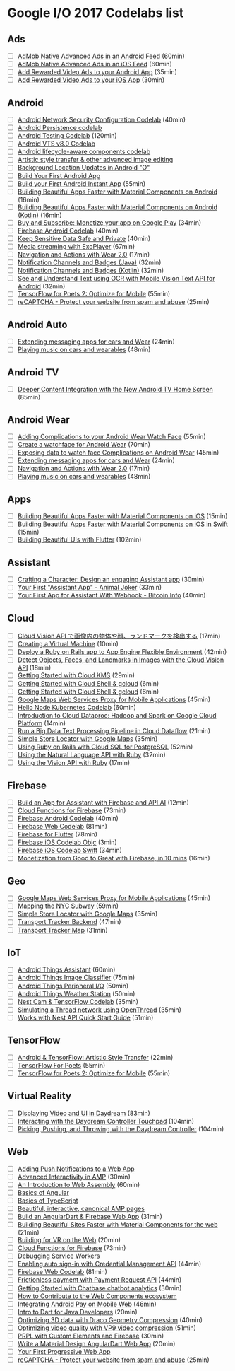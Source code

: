 # Google I/O 2017 Codelabs list

Ads
--
- [ ] [AdMob Native Advanced Ads in an Android Feed](https://codelabs.developers.google.com/codelabs/admob-native-advanced-feed-android/index.html) (60min)
- [ ] [AdMob Native Advanced Ads in an iOS Feed](https://codelabs.developers.google.com/codelabs/admob-native-advanced-feed-ios/index.html) (60min)
- [ ] [Add Rewarded Video Ads to your Android App](https://codelabs.developers.google.com/codelabs/admob-rewarded-video-android/index.html) (35min)
- [ ] [Add Rewarded Video Ads to your iOS App](https://codelabs.developers.google.com/codelabs/admob-rewarded-video-ios/index.html) (30min)

Android
--
- [ ] [Android Network Security Configuration Codelab](https://codelabs.developers.google.com/codelabs/android-network-security-config/index.html) (40min)
- [ ] [Android Persistence codelab](https://codelabs.developers.google.com/codelabs/android-persistence/index.html)
- [ ] [Android Testing Codelab](https://codelabs.developers.google.com/codelabs/android-testing/index.html) (120min)
- [ ] [Android VTS v8.0 Codelab](https://codelabs.developers.google.com/codelabs/android-vts/index.html)
- [ ] [Android lifecycle-aware components codelab](https://codelabs.developers.google.com/codelabs/android-lifecycles/index.html)
- [ ] [Artistic style transfer &amp; other advanced image editing](https://codelabs.developers.google.com/codelabs/android-style-transfer/index.html)
- [ ] [Background Location Updates in Android &quot;O&quot;](https://codelabs.developers.google.com/codelabs/background-location-updates-android-o/index.html)
- [ ] [Build Your First Android App](https://codelabs.developers.google.com/codelabs/build-your-first-android-app/index.html) 
- [ ] [Build your First Android Instant App](https://codelabs.developers.google.com/codelabs/android-instant-apps/index.html) (55min)
- [ ] [Building Beautiful Apps Faster with Material Components on Android](https://codelabs.developers.google.com/codelabs/mdc-android/index.html) (16min)
- [ ] [Building Beautiful Apps Faster with Material Components on Android (Kotlin)](https://codelabs.developers.google.com/codelabs/mdc-android-kotlin/index.html) (16min)
- [ ] [Buy and Subscribe: Monetize your app on Google Play](https://codelabs.developers.google.com/codelabs/play-billing-codelab/index.html) (34min)
- [ ] [Firebase Android Codelab](https://codelabs.developers.google.com/codelabs/firebase-android/index.html) (40min)
- [ ] [Keep Sensitive Data Safe and Private](https://codelabs.developers.google.com/codelabs/android-storage-permissions/index.html) (40min)
- [ ] [Media streaming with ExoPlayer](https://codelabs.developers.google.com/codelabs/exoplayer-intro/index.html) (67min)
- [ ] [Navigation and Actions with Wear 2.0](https://codelabs.developers.google.com/codelabs/wear-nav-action/index.html) (17min)
- [ ] [Notification Channels and Badges (Java)](https://codelabs.developers.google.com/codelabs/notification-channels-java/index.html) (32min)
- [ ] [Notification Channels and Badges (Kotlin)](https://codelabs.developers.google.com/codelabs/notification-channels-kotlin/index.html) (32min)
- [ ] [See and Understand Text using OCR with Mobile Vision Text API for Android](https://codelabs.developers.google.com/codelabs/mobile-vision-ocr/index.html) (32min)
- [ ] [TensorFlow for Poets 2: Optimize for Mobile](https://codelabs.developers.google.com/codelabs/tensorflow-for-poets-2/index.html) (55min)
- [ ] [reCAPTCHA - Protect your website from spam and abuse](https://codelabs.developers.google.com/codelabs/reCAPTCHA/index.html) (25min)

Android Auto
--
- [ ] [Extending messaging apps for cars and Wear](https://codelabs.developers.google.com/codelabs/device-messaging/index.html) (24min)
- [ ] [Playing music on cars and wearables](https://codelabs.developers.google.com/codelabs/android-music-player/index.html) (48min)

Android TV
--
- [ ] [Deeper Content Integration with the New Android TV Home Screen](https://codelabs.developers.google.com/codelabs/tv-channels-programs/index.html) (85min)

Android Wear
--
- [ ] [Adding Complications to your Android Wear Watch Face](https://codelabs.developers.google.com/codelabs/complications/index.html) (55min)
- [ ] [Create a watchface for Android Wear](https://codelabs.developers.google.com/codelabs/watchface/index.html) (70min)
- [ ] [Exposing data to watch face Complications on Android Wear](https://codelabs.developers.google.com/codelabs/data-providers/index.html) (45min)
- [ ] [Extending messaging apps for cars and Wear](https://codelabs.developers.google.com/codelabs/device-messaging/index.html) (24min)
- [ ] [Navigation and Actions with Wear 2.0](https://codelabs.developers.google.com/codelabs/wear-nav-action/index.html) (17min)
- [ ] [Playing music on cars and wearables](https://codelabs.developers.google.com/codelabs/android-music-player/index.html) (48min)

Apps
--
- [ ] [Building Beautiful Apps Faster with Material Components on iOS](https://codelabs.developers.google.com/codelabs/mdc-ios/index.html) (15min)
- [ ] [Building Beautiful Apps Faster with Material Components on iOS in Swift](https://codelabs.developers.google.com/codelabs/mdc-ios-swift/index.html) (15min)
- [ ] [Building Beautiful UIs with Flutter](https://codelabs.developers.google.com/codelabs/flutter/index.html) (102min)

Assistant
--
- [ ] [Crafting a Character: Design an engaging Assistant app](https://codelabs.developers.google.com/codelabs/conversation-design/index.html) (30min)
- [ ] [Your First &quot;Assistant App&quot; - Animal Joker](https://codelabs.developers.google.com/codelabs/your-first-kids-action-on-google/index.html) (33min)
- [ ] [Your First App for Assistant With Webhook - Bitcoin Info](https://codelabs.developers.google.com/codelabs/your-first-action-on-google-with-webhook/index.html) (40min)

Cloud
--
- [ ] [Cloud Vision API で画像内の物体や顔、ランドマークを検出する](https://codelabs.developers.google.com/codelabs/cloud-vision-intro-ja/index.html) (17min)
- [ ] [Creating a Virtual Machine](https://codelabs.developers.google.com/codelabs/cloud-create-a-vm/index.html) (10min)
- [ ] [Deploy a Ruby on Rails app to App Engine Flexible Environment](https://codelabs.developers.google.com/codelabs/cloud-app-engine-ruby-on-rails/index.html) (42min)
- [ ] [Detect Objects, Faces, and Landmarks in Images with the Cloud Vision API](https://codelabs.developers.google.com/codelabs/cloud-vision-intro/index.html) (18min)
- [ ] [Getting Started with Cloud KMS](https://codelabs.developers.google.com/codelabs/cloud-encrypt-with-kms/index.html) (29min)
- [ ] [Getting Started with Cloud Shell &amp; gcloud](https://codelabs.developers.google.com/codelabs/cloud-shell/index.html) (6min)
- [ ] [Getting Started with Cloud Shell &amp; gcloud](https://codelabs.developers.google.com/codelabs/cloud-shell/index.html) (6min)
- [ ] [Google Maps Web Services Proxy for Mobile Applications](https://codelabs.developers.google.com/codelabs/google-maps-web-services-proxy/index.html) (45min)
- [ ] [Hello Node Kubernetes Codelab](https://codelabs.developers.google.com/codelabs/cloud-hello-kubernetes/index.html) (60min)
- [ ] [Introduction to Cloud Dataproc: Hadoop and Spark on Google Cloud Platform](https://codelabs.developers.google.com/codelabs/cloud-dataproc-starter/index.html) (14min)
- [ ] [Run a Big Data Text Processing Pipeline in Cloud Dataflow](https://codelabs.developers.google.com/codelabs/cloud-dataflow-starter/index.html) (21min)
- [ ] [Simple Store Locator with Google Maps](https://codelabs.developers.google.com/codelabs/google-maps-simple-store-locator/index.html) (35min)
- [ ] [Using Ruby on Rails with Cloud SQL for PostgreSQL](https://codelabs.developers.google.com/codelabs/cloud-ruby-on-rails-cloud-sql-postgres-ruby/index.html) (52min)
- [ ] [Using the Natural Language API with Ruby](https://codelabs.developers.google.com/codelabs/cloud-natural-language-ruby/index.html) (32min)
- [ ] [Using the Vision API with Ruby](https://codelabs.developers.google.com/codelabs/cloud-vision-api-ruby/index.html) (17min)

Firebase
--
- [ ] [Build an App for Assistant with Firebase and API.AI](https://codelabs.developers.google.com/codelabs/assistant-codelab/index.html) (12min)
- [ ] [Cloud Functions for Firebase](https://codelabs.developers.google.com/codelabs/firebase-cloud-functions/index.html) (73min)
- [ ] [Firebase Android Codelab](https://codelabs.developers.google.com/codelabs/firebase-android/index.html) (40min)
- [ ] [Firebase Web Codelab](https://codelabs.developers.google.com/codelabs/firebase-web/index.html) (81min)
- [ ] [Firebase for Flutter](https://codelabs.developers.google.com/codelabs/flutter-firebase/index.html) (78min)
- [ ] [Firebase iOS Codelab Objc](https://codelabs.developers.google.com/codelabs/firebase-ios-objc/index.html) (3min)
- [ ] [Firebase iOS Codelab Swift](https://codelabs.developers.google.com/codelabs/firebase-ios-swift/index.html) (34min)
- [ ] [Monetization from Good to Great with Firebase, in 10 mins](https://codelabs.developers.google.com/codelabs/firebase-monetization/index.html) (16min)

Geo
--
- [ ] [Google Maps Web Services Proxy for Mobile Applications](https://codelabs.developers.google.com/codelabs/google-maps-web-services-proxy/index.html) (45min)
- [ ] [Mapping the NYC Subway](https://codelabs.developers.google.com/codelabs/nyc-subway-station-locator/index.html) (59min)
- [ ] [Simple Store Locator with Google Maps](https://codelabs.developers.google.com/codelabs/google-maps-simple-store-locator/index.html) (35min)
- [ ] [Transport Tracker Backend](https://codelabs.developers.google.com/codelabs/transport-tracker-backend/index.html) (47min)
- [ ] [Transport Tracker Map](https://codelabs.developers.google.com/codelabs/transport-tracker-map/index.html) (31min)

IoT
--
- [ ] [Android Things Assistant](https://codelabs.developers.google.com/codelabs/androidthings-assistant/index.html) (60min)
- [ ] [Android Things Image Classifier](https://codelabs.developers.google.com/codelabs/androidthings-classifier/index.html) (75min)
- [ ] [Android Things Peripheral I/O](https://codelabs.developers.google.com/codelabs/androidthings-peripherals/index.html) (50min)
- [ ] [Android Things Weather Station](https://codelabs.developers.google.com/codelabs/androidthings-weatherstation/index.html) (50min)
- [ ] [Nest Cam &amp; TensorFlow Codelab](https://codelabs.developers.google.com/codelabs/nest-camera-api/index.html) (35min)
- [ ] [Simulating a Thread network using OpenThread](https://codelabs.developers.google.com/codelabs/openthread-simulation/index.html) (35min)
- [ ] [Works with Nest API Quick Start Guide](https://codelabs.developers.google.com/codelabs/wwn-api-quickstart/index.html) (51min)

TensorFlow
--
- [ ] [Android &amp; TensorFlow: Artistic Style Transfer](https://codelabs.developers.google.com/codelabs/tensorflow-style-transfer-android/index.html) (22min)
- [ ] [TensorFlow For Poets](https://codelabs.developers.google.com/codelabs/tensorflow-for-poets/index.html) (55min)
- [ ] [TensorFlow for Poets 2: Optimize for Mobile](https://codelabs.developers.google.com/codelabs/tensorflow-for-poets-2/index.html) (55min)

Virtual Reality
--
- [ ] [Displaying Video and UI in Daydream](https://codelabs.developers.google.com/codelabs/daydream-video-ui/index.html) (83min)
- [ ] [Interacting with the Daydream Controller Touchpad](https://codelabs.developers.google.com/codelabs/daydream-controller/index.html) (104min)
- [ ] [Picking, Pushing, and Throwing with the Daydream Controller](https://codelabs.developers.google.com/codelabs/daydream-picking-pushing/index.html) (104min)

Web
--
- [ ] [Adding Push Notifications to a Web App](https://codelabs.developers.google.com/codelabs/push-notifications/index.html)
- [ ] [Advanced Interactivity in AMP](https://codelabs.developers.google.com/codelabs/advanced-interactivity-in-amp/index.html) (30min)
- [ ] [An Introduction to Web Assembly](https://codelabs.developers.google.com/codelabs/web-assembly-intro/index.html) (60min)
- [ ] [Basics of Angular](https://codelabs.developers.google.com/codelabs/angular-codelab/index.html)
- [ ] [Basics of TypeScript](https://codelabs.developers.google.com/codelabs/typescript-codelab/index.html)
- [ ] [Beautiful, interactive, canonical AMP pages](https://codelabs.developers.google.com/codelabs/amp-beautiful-interactive-canonical/index.html)
- [ ] [Build an AngularDart &amp; Firebase Web App](https://codelabs.developers.google.com/codelabs/angulardart-firebase-web-app/index.html) (31min)
- [ ] [Building Beautiful Sites Faster with Material Components for the web](https://codelabs.developers.google.com/codelabs/mdc-web/index.html) (21min)
- [ ] [Building for VR on the Web](https://codelabs.developers.google.com/codelabs/webvr/index.html) (20min)
- [ ] [Cloud Functions for Firebase](https://codelabs.developers.google.com/codelabs/firebase-cloud-functions/index.html) (73min)
- [ ] [Debugging Service Workers](https://codelabs.developers.google.com/codelabs/debugging-service-workers/index.html)
- [ ] [Enabling auto sign-in with Credential Management API](https://codelabs.developers.google.com/codelabs/credential-management-api/index.html) (44min)
- [ ] [Firebase Web Codelab](https://codelabs.developers.google.com/codelabs/firebase-web/index.html) (81min)
- [ ] [Frictionless payment with Payment Request API](https://codelabs.developers.google.com/codelabs/payment-request-api/index.html) (44min)
- [ ] [Getting Started with Chatbase chatbot analytics](https://codelabs.developers.google.com/codelabs/chatbase/index.html) (30min)
- [ ] [How to Contribute to the Web Components ecosystem](https://codelabs.developers.google.com/codelabs/web-components-how-to-contribute/index.html)
- [ ] [Integrating Android Pay on Mobile Web](https://codelabs.developers.google.com/codelabs/android-pay-web/index.html) (46min)
- [ ] [Intro to Dart for Java Developers](https://codelabs.developers.google.com/codelabs/from-java-to-dart/index.html) (20min)
- [ ] [Optimizing 3D data with Draco Geometry Compression](https://codelabs.developers.google.com/codelabs/draco-3d/index.html) (40min)
- [ ] [Optimizing video quality with VP9 video compression](https://codelabs.developers.google.com/codelabs/vp9-video/index.html) (51min)
- [ ] [PRPL with Custom Elements and Firebase](https://codelabs.developers.google.com/codelabs/prpl-ce-firebase/index.html) (30min)
- [ ] [Write a Material Design AngularDart Web App](https://codelabs.developers.google.com/codelabs/your-first-angulardart-web-app/index.html) (20min)
- [ ] [Your First Progressive Web App](https://codelabs.developers.google.com/codelabs/your-first-pwapp/index.html)
- [ ] [reCAPTCHA - Protect your website from spam and abuse](https://codelabs.developers.google.com/codelabs/reCAPTCHA/index.html) (25min)

